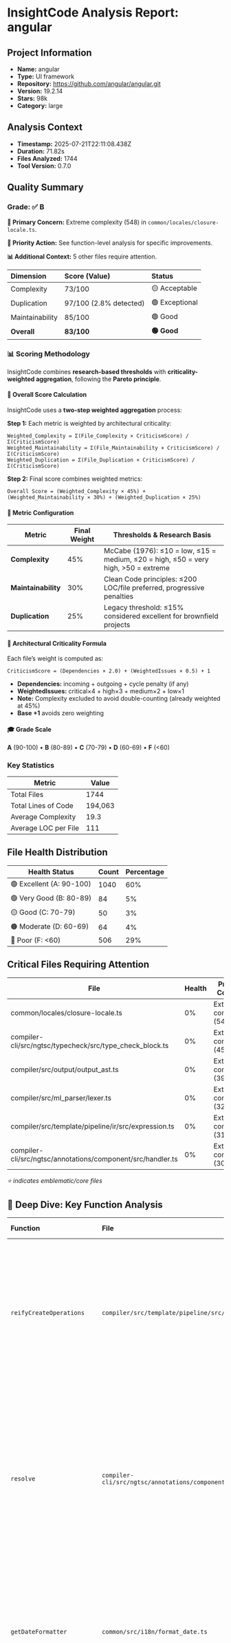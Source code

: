 # InsightCode Analysis Report: angular

## Project Information

- **Name:** angular
- **Type:** UI framework
- **Repository:** https://github.com/angular/angular.git
- **Version:** 19.2.14
- **Stars:** 98k
- **Category:** large

## Analysis Context

- **Timestamp:** 2025-07-21T22:11:08.438Z
- **Duration:** 71.82s
- **Files Analyzed:** 1744
- **Tool Version:** 0.7.0

## Quality Summary

### Grade: ✅ **B**

**🚨 Primary Concern:** Extreme complexity (548) in `common/locales/closure-locale.ts`.

**🎯 Priority Action:** See function-level analysis for specific improvements.

**📊 Additional Context:** 5 other files require attention.


| Dimension | Score (Value) | Status |
|:---|:---|:---|
| Complexity | 73/100 | 🟡 Acceptable |
| Duplication | 97/100 (2.8% detected) | 🟢 Exceptional |
| Maintainability | 85/100 | 🟢 Good |
| **Overall** | **83/100** | **🟢 Good** |

### 📊 Scoring Methodology

InsightCode combines **research-based thresholds** with **criticality-weighted aggregation**, following the **Pareto principle**.

#### 🔧 Overall Score Calculation
InsightCode uses a **two-step weighted aggregation** process:

**Step 1:** Each metric is weighted by architectural criticality:
```
Weighted_Complexity = Σ(File_Complexity × CriticismScore) / Σ(CriticismScore)
Weighted_Maintainability = Σ(File_Maintainability × CriticismScore) / Σ(CriticismScore)
Weighted_Duplication = Σ(File_Duplication × CriticismScore) / Σ(CriticismScore)
```

**Step 2:** Final score combines weighted metrics:
```
Overall Score = (Weighted_Complexity × 45%) + (Weighted_Maintainability × 30%) + (Weighted_Duplication × 25%)
```

#### 🧮 Metric Configuration
| Metric | Final Weight | Thresholds & Research Basis |
|--------|--------------|-----------------------------|
| **Complexity** | 45% | McCabe (1976): ≤10 = low, ≤15 = medium, ≤20 = high, ≤50 = very high, >50 = extreme |
| **Maintainability** | 30% | Clean Code principles: ≤200 LOC/file preferred, progressive penalties |
| **Duplication** | 25% | Legacy threshold: ≤15% considered excellent for brownfield projects |

#### 🧭 Architectural Criticality Formula
Each file’s weight is computed as:
```
CriticismScore = (Dependencies × 2.0) + (WeightedIssues × 0.5) + 1
```
- **Dependencies:** incoming + outgoing + cycle penalty (if any)
- **WeightedIssues:** critical×4 + high×3 + medium×2 + low×1
- **Note:** Complexity excluded to avoid double-counting (already weighted at 45%)
- **Base +1** avoids zero weighting

#### 🎓 Grade Scale
**A** (90-100) • **B** (80-89) • **C** (70-79) • **D** (60-69) • **F** (<60)

### Key Statistics

| Metric | Value |
|--------|-------|
| Total Files | 1744 |
| Total Lines of Code | 194,063 |
| Average Complexity | 19.3 |
| Average LOC per File | 111 |

## File Health Distribution

| Health Status | Count | Percentage |
|---------------|-------|------------|
| 🟢 Excellent (A: 90-100) | 1040 | 60% |
| 🟢 Very Good (B: 80-89) | 84 | 5% |
| 🟡 Good (C: 70-79) | 50 | 3% |
| 🟠 Moderate (D: 60-69) | 64 | 4% |
| 🔴 Poor (F: <60) | 506 | 29% |

## Critical Files Requiring Attention

| File | Health | Primary Concern |
|------|--------|-----------------|
| common/locales/closure-locale.ts | 0% | Extreme complexity (548) |
| compiler-cli/src/ngtsc/typecheck/src/type_check_block.ts | 0% | Extreme complexity (451) |
| compiler/src/output/output_ast.ts | 0% | Extreme complexity (391) |
| compiler/src/ml_parser/lexer.ts | 0% | Extreme complexity (322) |
| compiler/src/template/pipeline/ir/src/expression.ts | 0% | Extreme complexity (311) |
| compiler-cli/src/ngtsc/annotations/component/src/handler.ts | 0% | Extreme complexity (306) |

*⭐ indicates emblematic/core files*

## 🎯 Deep Dive: Key Function Analysis

| Function | File | Complexity | Lines | Key Issues (Implications) |
|:---|:---|:---|:---|:---|
| `reifyCreateOperations` | `compiler/src/template/pipeline/src/phases/reify.ts` | **86** | 359 | **critical-complexity** (Severely impacts maintainability)<br/>**long-function** (Should be split into smaller functions)<br/>**deep-nesting** (Hard to read and test)<br/>**multiple-responsibilities** (Clean separation of concerns) |
| `resolve` | `compiler-cli/src/ngtsc/annotations/component/src/handler.ts` | **84** | 501 | **critical-complexity** (Severely impacts maintainability)<br/>**long-function** (Should be split into smaller functions)<br/>**multiple-responsibilities** (Clean separation of concerns)<br/>**deep-nesting** (Hard to read and test)<br/>**impure-function** (Side effects make testing harder) |
| `getDateFormatter` | `common/src/i18n/format_date.ts` | **82** | 309 | **critical-complexity** (Severely impacts maintainability)<br/>**long-function** (Should be split into smaller functions)<br/>**multiple-responsibilities** (Clean separation of concerns) |
| `transformExpressionsInOp` | `compiler/src/template/pipeline/ir/src/expression.ts` | **72** | 152 | **critical-complexity** (Severely impacts maintainability)<br/>**long-function** (Should be split into smaller functions)<br/>**multiple-responsibilities** (Clean separation of concerns)<br/>**deep-nesting** (Hard to read and test) |
| `analyze` | `compiler-cli/src/ngtsc/annotations/component/src/handler.ts` | **59** | 487 | **critical-complexity** (Severely impacts maintainability)<br/>**long-function** (Should be split into smaller functions)<br/>**god-function** (Violates Single Responsibility)<br/>**multiple-responsibilities** (Clean separation of concerns)<br/>**deep-nesting** (Hard to read and test)<br/>**impure-function** (Side effects make testing harder) |

## Dependency Analysis

### Hub Files (High Impact)

| File | Incoming Deps | Usage Rank | Role |
|------|---------------|------------|------|
| core/src/render3/interfaces/view.ts | 112 | 100th percentile | Core module |
| compiler-cli/src/ngtsc/reflection/index.ts | 100 | 100th percentile | Entry point |
| core/src/render3/interfaces/node.ts | 84 | 100th percentile | Core module |
| compiler/src/output/output_ast.ts | 80 | 100th percentile | Core module |
| core/src/util/assert.ts | 79 | 100th percentile | Core module |

### Highly Unstable Files

| File | Instability | Outgoing/Incoming |
|------|-------------|-------------------|
| animations/index.ts | 1.00 | 1/0 |
| compiler/index.ts | 1.00 | 1/0 |
| benchpress/index.ts | 1.00 | 22/0 |
| compiler-cli/index.ts | 0.86 | 12/2 |
| forms/index.ts | 1.00 | 1/0 |

## Issue Analysis

### Issue Summary

| Severity | Count | File-Level | Function-Level | Top Affected Areas |
|----------|-------|------------|----------------|-------------------|
| 💀 Critical | 455 | 450 | 5 | compiler/src/template/pipeline/src/phases, core/src/render3 |
| 🔴 High | 255 | 246 | 9 | compiler/src/template/pipeline/src/phases, core/src/render3 |
| 🟠 Medium | 252 | 246 | 6 | compiler/src/template/pipeline/src/phases, core/src/render3 |
| 🟡 Low | 80 | 78 | 2 | core/schematics/migrations/signal-migration/src/passes, core/src/render3/instructions |

### File-Level Issue Types

| Issue Type | Occurrences | Threshold Excess | Implication |
|------------|-------------|------------------|-------------|
| Complexity | 681 | 0.6x threshold | File is hard to understand and maintain |
| Size | 261 | 1.5x threshold | File should be split into smaller modules |
| Duplication | 78 | 3.8x threshold | Refactor to reduce code duplication |

### Function-Level Issue Types

| Issue Pattern | Occurrences | Most Affected Functions | Implication |
|---------------|-------------|-------------------------|-------------|
| Critical-complexity | 5 | `reifyCreateOperations`, `resolve`... | Severely impacts maintainability |
| Long-function | 5 | `reifyCreateOperations`, `resolve`... | Should be split into smaller functions |
| Multiple-responsibilities | 5 | `reifyCreateOperations`, `resolve`... | Clean separation of concerns |
| Deep-nesting | 4 | `reifyCreateOperations`, `resolve`... | Hard to read and test |
| Impure-function | 2 | `resolve`, `analyze` | Side effects make testing harder |

## 📈 Pattern Analysis


---
## 🔬 Technical Notes

### Duplication Detection
- **Algorithm:** Enhanced 8-line literal pattern matching with 20+ token minimum, cross-file exact matches only
- **Focus:** Copy-paste duplication using MD5 hashing of normalized blocks (not structural similarity)
- **Philosophy:** Pragmatic approach using regex normalization - avoids false positives while catching actionable duplication
- **Results:** Typically 0-15% duplication vs ~70% with structural detection tools, filtering imports/trivial declarations

### Complexity Calculation
- **Method:** McCabe Cyclomatic Complexity (1976) + Industry Best Practices
- **Scoring:** Linear (≤10→20) → Quadratic (20→50) → Exponential (>50) - Rules of the Art
- **Research Base:** Internal methodology inspired by Pareto Principle - extreme values dominate

### Health Score Formula
- **Base:** 100 points minus penalties
- **Penalties:** Progressive (linear then exponential) - NO LOGARITHMIC MASKING
- **Caps:** NO CAPS - extreme values receive extreme penalties (following Pareto principle)
- **Purpose:** Identify real problems following Pareto principle (80/20)
